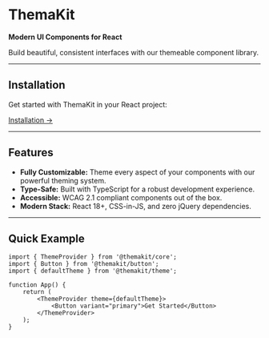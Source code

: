 # ThemaKit

**Modern UI Components for React**

Build beautiful, consistent interfaces with our themeable component library.

---

## Installation

Get started with ThemaKit in your React project:

[Installation →](getting-started/installation.md)

---

## Features

- **Fully Customizable:** Theme every aspect of your components with our powerful theming system.
- **Type-Safe:** Built with TypeScript for a robust development experience.
- **Accessible:** WCAG 2.1 compliant components out of the box.
- **Modern Stack:** React 18+, CSS-in-JS, and zero jQuery dependencies.

---

## Quick Example

```tsx
import { ThemeProvider } from '@themakit/core';
import { Button } from '@themakit/button';
import { defaultTheme } from '@themakit/theme';

function App() {
    return (
        <ThemeProvider theme={defaultTheme}>
            <Button variant="primary">Get Started</Button>
        </ThemeProvider>
    );
}
```